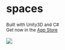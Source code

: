 # spaces
<small>Built with Unity3D and C#</small><br>
<small>Get now in the <a href="https://apps.apple.com/us/app/spaces/id1526982200">App Store</a></small>

<img src="https://circles2.s3-us-west-2.amazonaws.com/user22/image1.png"></img>
